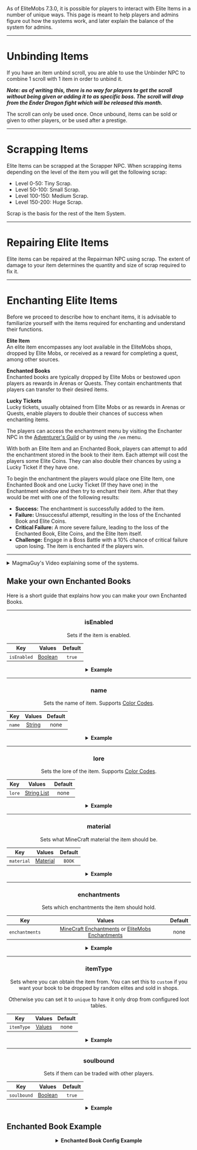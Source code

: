 As of EliteMobs 7.3.0, it is possible for players to interact with Elite Items in a number of unique ways. This page is meant to help players and admins figure out how the systems work, and later explain the balance of the system for admins.


***

# Unbinding Items

If you have an item unbind scroll, you are able to use the Unbinder NPC to combine 1 scroll with 1 item in order to unbind it.

***Note: as of writing this, there is no way for players to get the scroll without being given or adding it to as specific boss. The scroll will drop from the Ender Dragon fight which will be released this month.***

The scroll can only be used once. Once unbound, items can be sold or given to other players, or be used after a prestige.

***

# Scrapping Items

Elite Items can be scrapped at the Scrapper NPC. When scrapping items depending on the level of the item you will get the following scrap:

- Level 0-50: Tiny Scrap.
- Level 50-100: Small Scrap.
- Level 100-150: Medium Scrap.
- Level 150-200: Huge Scrap.

Scrap is the basis for the rest of the Item System.

***

# Repairing Elite Items

Elite items can be repaired at the Repairman NPC using scrap. The extent of damage to your item determines the quantity and size of scrap required to fix it.

***

# Enchanting Elite Items

Before we proceed to describe how to enchant items, it is advisable to familiarize yourself with the items required for enchanting and understand their functions.

**Elite Item**
</br>An elite item encompasses any loot available in the EliteMobs shops, dropped by Elite Mobs, or received as a reward for completing a quest, among other sources.

**Enchanted Books**
</br>Enchanted books are typically dropped by Elite Mobs or bestowed upon players as rewards in Arenas or Quests. They contain enchantments that players can transfer to their desired items.

**Lucky Tickets**
</br>Lucky tickets, usually obtained from Elite Mobs or as rewards in Arenas or Quests, enable players to double their chances of success when enchanting items.

The players can access the enchantment menu by visiting the Enchanter NPC in the [Adventurer's Guild]($language$/elitemobs/adventurers_guild_world.md) or by using the `/em` menu.
 
With both an Elite Item and an Enchanted Book, players can attempt to add the enchantment stored in the book to their item. Each attempt will cost the players some Elite Coins. They can also double their chances by using a Lucky Ticket if they have one.

To begin the enchantment the players would place one Elite Item, one Enchanted Book and one Lucky Ticket (If they have one) in the Enchantment window and then try to enchant their item. After that they would be met with one of the following results: 

- **Success:** The enchantment is successfully added to the item.
- **Failure:** Unsuccessful attempt, resulting in the loss of the Enchanted Book and Elite Coins.
- **Critical Failure:** A more severe failure, leading to the loss of the Enchanted Book, Elite Coins, and the Elite Item itself.
- **Challenge:** Engage in a Boss Battle with a 10% chance of critical failure upon losing. The item is enchanted if the players win.

***

<details>
  <summary>MagmaGuy's Video explaining some of the systems.</summary>

  <div style="text-align: center;">
    <iframe width="560" height="315" src="https://www.youtube.com/embed/MtfeS6fq0Pw" frameborder="0" allowfullscreen></iframe>
  </div>

</details>

## Make your own Enchanted Books

Here is a short guide that explains how you can make your own Enchanted Books.

<div align="center">

***

### isEnabled

Sets if the item is enabled.

| Key         |      Values       | Default |
|-------------|:-----------------:|:-------:|
| `isEnabled` | [Boolean](#boolean) | `true`  |

<details> 

<summary><b>Example</b></summary>

<div align="left">

```yml
isEnabled: true
```

</div>

</details>

***

### name

Sets the name of item. Supports [Color Codes](#color_codes).

| Key         |      Values       | Default |
|-------------|:-----------------:|:-------:|
| `name` | [String](#string) |  none   |

<details> 

<summary><b>Example</b></summary>

<div align="left">

```yml
name: '&aElite Custom Enchanted Book'
```

<div align="center">

![create_book_name.jpg](../../../img/wiki/create_book_name.jpg)

</div>

</div>

</details>

***

### lore

Sets the lore of the item. Supports [Color Codes](#color_codes).

| Key         |           Values            | Default |
|-------------|:---------------------------:|:-------:|
| `lore` | [String List](#string_list) |  none   |

<details> 

<summary><b>Example</b></summary>

<div align="left">

```yml
lore:
- '&2Use this custom book to'
- '&2enchant items at the enchanter!'
```

<div align="center">

![create_book_lore.jpg](../../../img/wiki/create_book_lore.jpg)

</div>

</div>

</details>

***

### material

Sets what MineCraft material the item should be.

| Key         |      Values       | Default |
|-------------|:-----------------:|:-------:|
| `material` | [Material](#material) | `BOOK`  |

<details> 

<summary><b>Example</b></summary>

<div align="left">

```yml
material: BOOK
```

<div align="center">

![create_book_material.jpg](../../../img/wiki/create_book_material.jpg)

</div>

</div>

</details>

***

### enchantments

Sets which enchantments the item should hold.

| Key         |    Values    | Default |
|-------------|:------------:|:-------:|
| `enchantments` | [MineCraft Enchantments](https://hub.spigotmc.org/javadocs/spigot/org/bukkit/enchantments/Enchantment.html) or [EliteMobs Enchantments]($language$/elitemobs/custom_enchantments_list.md) |  none   |

<details> 

<summary><b>Example</b></summary>

<div align="left">

```yml
enchantments:
- EARTHQUAKE,1
- LUCK,1
```

<div align="center">

![create_book_enchantments.jpg](../../../img/wiki/create_book_enchantments.jpg)

</div>

</div>

</details>

***

### itemType

Sets where you can obtain the item from. You can set this to `custom` if you want your book to be dropped by random elites and sold in shops. 

Otherwise you can set it to `unique` to have it only drop from configured loot tables.

| Key         |    Values    | Default |
|-------------|:------------:|:-------:|
| `itemType` | [Values]($language$/elitemobs/creating_items.md&section=itemtype) |  none   |

<details> 

<summary><b>Example</b></summary>

<div align="left">

```yml
itemType: custom
```

</div>

</details>

***

### soulbound

Sets if them can be traded with other players.

| Key         |    Values    | Default |
|-------------|:------------:|:-------:|
| `soulbound` | [Boolean](#boolean) | `true`  |

<details> 

<summary><b>Example</b></summary>

<div align="left">

```yml
soulbound: true
```

</div>

</details>

</div>

## Enchanted Book Example

<div align="center">

<details> 

<summary><b>Enchanted Book Config Example</b></summary>

<div align="left">

```yml
isEnabled: true
material: BOOK
name: '&5Excellent Mining Enchanted Book'
lore:
- '&2Used to enchant items at the enchanter!'
enchantments:
- MENDING,1
- DRILLING,1
itemType: UNIQUE
soulbound: false
```

As you can see making your Enchanted Books is not that complicated. Most of the settings are regular settings you would use when creating an [item]($language$/elitemobs/creating_items.md).

Except that of course here our main focus would be the `enchantments` section. Our example book has one MineCraft enchantment `MENDING` and one EliteMobs enchantment `DRILLING`.

This would make our example book an excellent book you would want to use on a pickaxe.

</div>

</details>

</div>